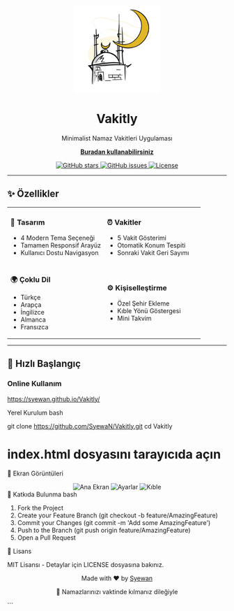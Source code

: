 <p align="center">
  <img src="icon.png" width="200" alt="Vakitly Logo">
  <h1 align="center">Vakitly</h1>
  <p align="center">Minimalist Namaz Vakitleri Uygulaması</p>
  </p><p align="center">
  <a href="https://syewan.github.io/Vakitly/" target="_blank">
    <b>Buradan kullanabilirsiniz</b>
  </a>
</p>
  <p align="center">
    <a href="https://github.com/SyewaN/Vakitly/stargazers">
      <img src="https://img.shields.io/github/stars/SyewaN/Vakitly?style=for-the-badge&color=4CAF50" alt="GitHub stars">
    </a>
    
  <a href="https://github.com/SyewaN/Vakitly/issues">
      <img src="https://img.shields.io/github/issues/SyewaN/Vakitly?style=for-the-badge&color=2196F3" alt="GitHub issues">
    </a>
  
  <a href="https://github.com/SyewaN/Vakitly/blob/main/LICENSE">
      <img src="https://img.shields.io/github/license/SyewaN/Vakitly?style=for-the-badge&color=FF5722" alt="License">
    </a>
  </p>
</p>

---

## ✨ Özellikler

<div align="center">
  <table>
    <tr>
      <td width="50%">
        <h3>🎨 Tasarım</h3>
        <ul>
          <li>4 Modern Tema Seçeneği</li>
          <li>Tamamen Responsif Arayüz</li>
          <li>Kullanıcı Dostu Navigasyon</li>
        </ul>
      </td>
      <td width="50%">
        <h3>⏰ Vakitler</h3>
        <ul>
          <li>5 Vakit Gösterimi</li>
          <li>Otomatik Konum Tespiti</li>
          <li>Sonraki Vakit Geri Sayımı</li>
        </ul>
      </td>
    </tr>
    <tr>
      <td>
        <h3>🌍 Çoklu Dil</h3>
        <ul>
          <li>Türkçe</li>
          <li>Arapça</li>
          <li>İngilizce</li>
          <li>Almanca</li>
          <li>Fransızca</li>
        </ul>
      </td>
      <td>
        <h3>⚙️ Kişiselleştirme</h3>
        <ul>
          <li>Özel Şehir Ekleme</li>
          <li>Kıble Yönü Göstergesi</li>
          <li>Mini Takvim</li>
        </ul>
      </td>
    </tr>
  </table>
</div>

---

## 🚀 Hızlı Başlangıç

### Online Kullanım
https://syewan.github.io/Vakitly/

Yerel Kurulum
bash

git clone https://github.com/SyewaN/Vakitly.git
cd Vakitly
# index.html dosyasını tarayıcıda açın

📸 Ekran Görüntüleri
<div align="center"> <img src="ss1.jpg" width="30%" alt="Ana Ekran"> <img src="ss2.jpg" width="30%" alt="Ayarlar"> <img src="ss3.jpg" width="30%" alt="Kıble"> </div>
🤝 Katkıda Bulunma
bash

1. Fork the Project
2. Create your Feature Branch (git checkout -b feature/AmazingFeature)
3. Commit your Changes (git commit -m 'Add some AmazingFeature')
4. Push to the Branch (git push origin feature/AmazingFeature)
5. Open a Pull Request

📜 Lisans

MIT Lisansı - Detaylar için LICENSE dosyasına bakınız.
<div align="center"> <p>Made with ❤️ by <a href="https://github.com/SyewaN">Syewan</a></p> <p>🕌 Namazlarınızı vaktinde kılmanız dileğiyle</p> </div> ```
